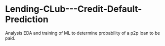 # Lending-CLub---Credit-Default-Prediction
Analysis EDA and training of ML to determine probability of a p2p loan to be paid.
